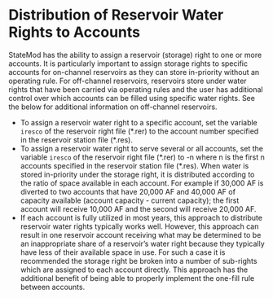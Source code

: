 # Distribution of Reservoir Water Rights to Accounts #

StateMod has the ability to assign a reservoir (storage) right to one or more accounts. It is particularly 
important to assign storage rights to specific accounts for on-channel reservoirs as they can store in-priority 
without an operating rule. For off-channel reservoirs, reservoirs store under water rights that have been carried 
via operating rules and the user has additional control over which accounts can be filled using specific water 
rights. See the below for additional information on off-channel reservoirs.

* To assign a reservoir water right to a specific account, set the variable `iresco` of the reservoir right file (\*.rer) 
to the account number specified in the reservoir station file (\*.res). 
* To assign a reservoir water right to serve several or all accounts, set the variable `iresco` of the reservoir right 
file (\*.rer) to -n where n is the first n accounts specified in the reservoir station file (\*.res). When water is 
stored in-priority under the storage right, it is distributed according to the ratio of space available in each 
account. For example if 30,000 AF is diverted to two accounts that have 20,000 AF and 40,000 AF of capacity 
available (account capacity - current capacity); the first account will receive 10,000 AF and the second will 
receive 20,000 AF. 
* If each account is fully utilized in most years, this approach to distribute reservoir water rights typically works 
well. However, this approach can result in one reservoir account receiving what may be determined to be an 
inappropriate share of a reservoir’s water right because they typically have less of their available space in use. 
For such a case it is recommended the storage right be broken into a number of sub-rights which are assigned to 
each account directly. This approach has the additional benefit of being able to properly implement the one-fill 
rule between accounts.
